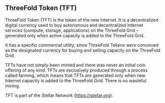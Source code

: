 ## ThreeFold Token (TFT)

ThreeFold Token (TFT) is the token of the new internet. It is a decentralized digital currency used to buy autonomous and decentralized Internet services (compute, storage, applications) on the ThreeFold Grid – generated only when active capacity is added to the ThreeFold Grid.

It has a specific commercial utility, since ThreeFold Tokens were conceived as the designated currency for buying and selling capacity on the ThreeFold Grid.

TFTs have not simply been minted and there was never an initial coin offering of any kind. TFTs are exclusively produced through a process called farming, which means that TFTs are generated only when new Internet capacity is added to the ThreeFold Grid. There is no wasteful mining.

TFT is part of the Stellar Network (https://stellar.org).
